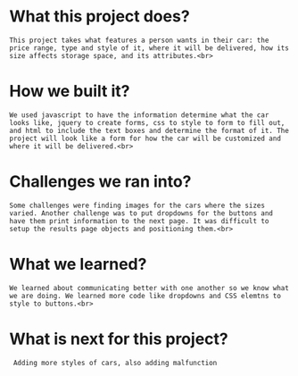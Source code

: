 # What this project does? <br>
    This project takes what features a person wants in their car: the price range, type and style of it, where it will be delivered, how its size affects storage space, and its attributes.<br>
# How we built it?<br>
    We used javascript to have the information determine what the car looks like, jquery to create forms, css to style to form to fill out, and html to include the text boxes and determine the format of it. The project will look like a form for how the car will be customized and where it will be delivered.<br>
# Challenges we ran into?<br>
    Some challenges were finding images for the cars where the sizes varied. Another challenge was to put dropdowns for the buttons and have them print information to the next page. It was difficult to setup the results page objects and positioning them.<br>
# What we learned?<br>
    We learned about communicating better with one another so we know what we are doing. We learned more code like dropdowns and CSS elemtns to style to buttons.<br>
# What is next for this project?<br>
     Adding more styles of cars, also adding malfunction